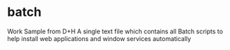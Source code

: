 # batch
Work Sample from D+H
A single text file which contains all Batch scripts to help install web applications and window services automatically
